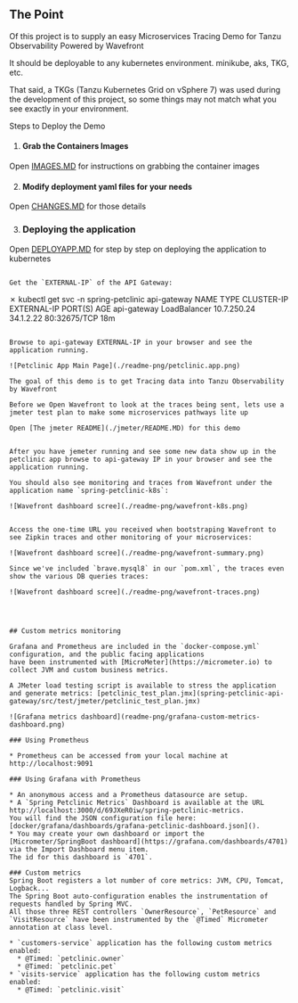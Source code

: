 ## The Point

Of this project is to supply an easy Microservices Tracing Demo for Tanzu Observability Powered by Wavefront

It should be deployable to any kubernetes environment. minikube, aks, TKG, etc.

That said, a TKGs (Tanzu Kubernetes Grid on vSphere 7) was used during the development of this project, so some things may not match what you see exactly in your environment.

Steps to Deploy the Demo

1. #### Grab the Containers Images ####

Open [IMAGES.MD](./IMAGES.MD) for instructions on grabbing the container images

2. #### Modify deployment yaml files for your needs ####

Open [CHANGES.MD](./CHANGES.MD) for those details


3. ### Deploying the application

Open [DEPLOYAPP.MD](./DEPLOYAPP.MD) for step by step on deploying the application to kubernetes



```

Get the `EXTERNAL-IP` of the API Gateway:

```
✗ kubectl get svc -n spring-petclinic api-gateway 
NAME          TYPE           CLUSTER-IP    EXTERNAL-IP      PORT(S)        AGE
api-gateway   LoadBalancer   10.7.250.24   34.1.2.22   80:32675/TCP   18m
```

Browse to api-gateway EXTERNAL-IP in your browser and see the application running.

![Petclinic App Main Page](./readme-png/petclinic.app.png)

The goal of this demo is to get Tracing data into Tanzu Observability by Wavefront

Before we Open Wavefront to look at the traces being sent, lets use a jmeter test plan to make some microservices pathways lite up

Open [The jmeter README](./jmeter/README.MD) for this demo


After you have jemeter running and see some new data show up in the petclinic app browse to api-gateway IP in your browser and see the application running.

You should also see monitoring and traces from Wavefront under the application name `spring-petclinic-k8s`:

![Wavefront dashboard scree](./readme-png/wavefront-k8s.png)


Access the one-time URL you received when bootstraping Wavefront to see Zipkin traces and other monitoring of your microservices:

![Wavefront dashboard scree](./readme-png/wavefront-summary.png)

Since we've included `brave.mysql8` in our `pom.xml`, the traces even show the various DB queries traces:

![Wavefront dashboard scree](./readme-png/wavefront-traces.png)




## Custom metrics monitoring

Grafana and Prometheus are included in the `docker-compose.yml` configuration, and the public facing applications
have been instrumented with [MicroMeter](https://micrometer.io) to collect JVM and custom business metrics.

A JMeter load testing script is available to stress the application and generate metrics: [petclinic_test_plan.jmx](spring-petclinic-api-gateway/src/test/jmeter/petclinic_test_plan.jmx)

![Grafana metrics dashboard](readme-png/grafana-custom-metrics-dashboard.png)

### Using Prometheus

* Prometheus can be accessed from your local machine at http://localhost:9091

### Using Grafana with Prometheus

* An anonymous access and a Prometheus datasource are setup.
* A `Spring Petclinic Metrics` Dashboard is available at the URL http://localhost:3000/d/69JXeR0iw/spring-petclinic-metrics.
You will find the JSON configuration file here: [docker/grafana/dashboards/grafana-petclinic-dashboard.json]().
* You may create your own dashboard or import the [Micrometer/SpringBoot dashboard](https://grafana.com/dashboards/4701) via the Import Dashboard menu item.
The id for this dashboard is `4701`.

### Custom metrics
Spring Boot registers a lot number of core metrics: JVM, CPU, Tomcat, Logback... 
The Spring Boot auto-configuration enables the instrumentation of requests handled by Spring MVC.
All those three REST controllers `OwnerResource`, `PetResource` and `VisitResource` have been instrumented by the `@Timed` Micrometer annotation at class level.

* `customers-service` application has the following custom metrics enabled:
  * @Timed: `petclinic.owner`
  * @Timed: `petclinic.pet`
* `visits-service` application has the following custom metrics enabled:
  * @Timed: `petclinic.visit`
